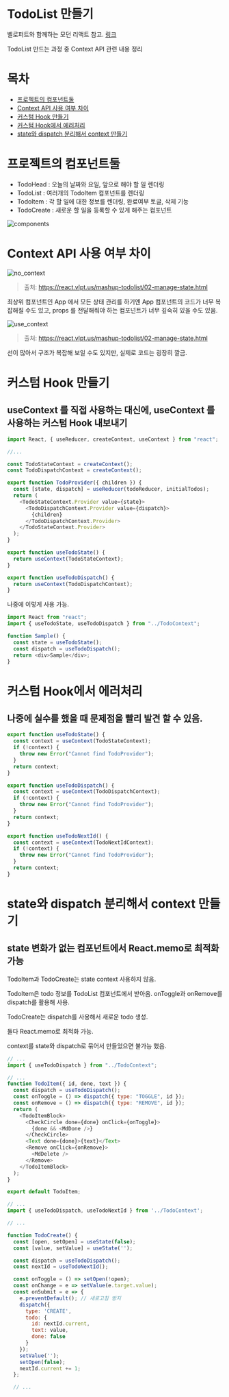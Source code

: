 # TodoList 만들기

벨로퍼트와 함께하는 모던 리액트 참고. [링크](https://react.vlpt.us/mashup-todolist/)

TodoList 만드는 과정 중 Context API 관련 내용 정리

# 목차

- [프로젝트의 컴포넌트둘](#프로젝트의-컴포넌트둘)
- [Context API 사용 여부 차이](#Context-API-사용-여부-차이)
- [커스텀 Hook 만들기](#커스텀-Hook-만들기)
- [커스텀 Hook에서 에러처리](#커스텀-Hook에서-에러처리)
- [state와 dispatch 분리해서 context 만들기](#state와-dispatch-분리해서-context-만들기)

# 프로젝트의 컴포넌트둘

- TodoHead : 오늘의 날짜와 요일, 앞으로 해야 할 일 렌더링
- TodoList : 여러개의 TodoItem 컴포넌트를 렌더링
- TodoItem : 각 할 일에 대한 정보를 렌더링, 완료여부 토글, 삭제 기능
- TodoCreate : 새로운 할 일을 등록할 수 있게 해주는 컴포넌트

![components](./img/TodoList_Components.png)

# Context API 사용 여부 차이

![no_context](./img/no_context.png)

> 출처: https://react.vlpt.us/mashup-todolist/02-manage-state.html

최상위 컴포넌트인 App 에서 모든 상태 관리를 하기엔 App 컴포넌트의 코드가 너무 복잡해질 수도 있고, props 를 전달해줘야 하는 컴포넌트가 너무 깊숙히 있을 수도 있음.

![use_context](./img/use_context.png)

> 출처: https://react.vlpt.us/mashup-todolist/02-manage-state.html

선이 많아서 구조가 복잡해 보일 수도 있지만, 실제로 코드는 굉장히 깔금.

# 커스텀 Hook 만들기

## useContext 를 직접 사용하는 대신에, useContext 를 사용하는 커스텀 Hook 내보내기

```js
import React, { useReducer, createContext, useContext } from "react";

//...

const TodoStateContext = createContext();
const TodoDispatchContext = createContext();

export function TodoProvider({ children }) {
  const [state, dispatch] = useReducer(todoReducer, initialTodos);
  return (
    <TodoStateContext.Provider value={state}>
      <TodoDispatchContext.Provider value={dispatch}>
        {children}
      </TodoDispatchContext.Provider>
    </TodoStateContext.Provider>
  );
}

export function useTodoState() {
  return useContext(TodoStateContext);
}

export function useTodoDispatch() {
  return useContext(TodoDispatchContext);
}
```

나중에 이렇게 사용 가능.

```js
import React from "react";
import { useTodoState, useTodoDispatch } from "../TodoContext";

function Sample() {
  const state = useTodoState();
  const dispatch = useTodoDispatch();
  return <div>Sample</div>;
}
```

# 커스텀 Hook에서 에러처리

## 나중에 실수를 했을 때 문제점을 빨리 발견 할 수 있음.

```js
export function useTodoState() {
  const context = useContext(TodoStateContext);
  if (!context) {
    throw new Error("Cannot find TodoProvider");
  }
  return context;
}

export function useTodoDispatch() {
  const context = useContext(TodoDispatchContext);
  if (!context) {
    throw new Error("Cannot find TodoProvider");
  }
  return context;
}

export function useTodoNextId() {
  const context = useContext(TodoNextIdContext);
  if (!context) {
    throw new Error("Cannot find TodoProvider");
  }
  return context;
}
```

# state와 dispatch 분리해서 context 만들기

## state 변화가 없는 컴포넌트에서 React.memo로 최적화 가능

TodoItem과 TodoCreate는 state context 사용하지 않음.

TodoItem은 todo 정보를 TodoList 컴포넌트에서 받아옴. onToggle과 onRemove를 dispatch를 활용해 사용.

TodoCreate는 dispatch를 사용해서 새로운 todo 생성.

둘다 React.memo로 최적화 가능.

context를 state와 dispatch로 묶어서 만들었으면 불가능 했음.

```js
// ...
import { useTodoDispatch } from "../TodoContext";

// ...
function TodoItem({ id, done, text }) {
  const dispatch = useTodoDispatch();
  const onToggle = () => dispatch({ type: "TOGGLE", id });
  const onRemove = () => dispatch({ type: "REMOVE", id });
  return (
    <TodoItemBlock>
      <CheckCircle done={done} onClick={onToggle}>
        {done && <MdDone />}
      </CheckCircle>
      <Text done={done}>{text}</Text>
      <Remove onClick={onRemove}>
        <MdDelete />
      </Remove>
    </TodoItemBlock>
  );
}

export default TodoItem;
```

```js
// ...
import { useTodoDispatch, useTodoNextId } from '../TodoContext';

// ...

function TodoCreate() {
  const [open, setOpen] = useState(false);
  const [value, setValue] = useState('');

  const dispatch = useTodoDispatch();
  const nextId = useTodoNextId();

  const onToggle = () => setOpen(!open);
  const onChange = e => setValue(e.target.value);
  const onSubmit = e => {
    e.preventDefault(); // 새로고침 방지
    dispatch({
      type: 'CREATE',
      todo: {
        id: nextId.current,
        text: value,
        done: false
      }
    });
    setValue('');
    setOpen(false);
    nextId.current += 1;
  };

  // ...
```
